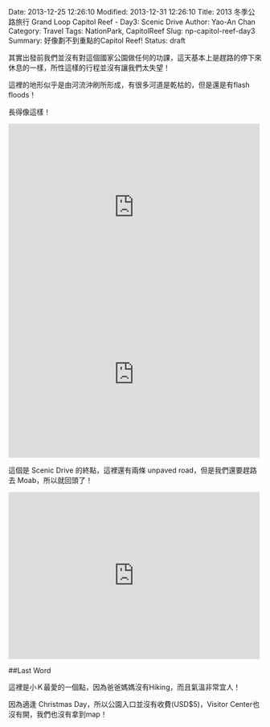 Date: 2013-12-25 12:26:10
Modified: 2013-12-31 12:26:10
Title: 2013 冬季公路旅行 Grand Loop Capitol Reef - Day3: Scenic Drive
Author: Yao-An Chan
Category: Travel
Tags: NationPark, CapitolReef
Slug: np-capitol-reef-day3
Summary: 好像劃不到重點的Capitol Reef!
Status: draft

其實出發前我們並沒有對這個國家公園做任何的功課，這天基本上是趕路的停下來休息的一樣，所性這樣的行程並沒有讓我們太失望！

這裡的地形似乎是由河流沖刷所形成，有很多河道是乾枯的，但是還是有flash floods！

長得像這樣！

<iframe src="http://www.flickr.com/photos/xavierweathertoplai/11632004925/in/set-72157639175034913/player/" width="500" height="332" frameborder="0" allowfullscreen webkitallowfullscreen mozallowfullscreen oallowfullscreen msallowfullscreen></iframe>
<iframe src="http://www.flickr.com/photos/xavierweathertoplai/11632473665/in/set-72157639175034913/player/" width="500" height="332" frameborder="0" allowfullscreen webkitallowfullscreen mozallowfullscreen oallowfullscreen msallowfullscreen></iframe>

這個是 Scenic Drive 的終點，這裡還有兩條 unpaved road，但是我們還要趕路去 Moab，所以就回頭了！

<iframe src="http://www.flickr.com/photos/xavierweathertoplai/11633402966/in/set-72157639175034913/player/" width="500" height="332" frameborder="0" allowfullscreen webkitallowfullscreen mozallowfullscreen oallowfullscreen msallowfullscreen></iframe>

##Last Word

這裡是小Ｋ最愛的一個點，因為爸爸媽媽沒有Hiking，而且氣溫非常宜人！

因為適逢 Christmas Day，所以公園入口並沒有收費(USD$5)，Visitor Center也沒有開，我們也沒有拿到map！
